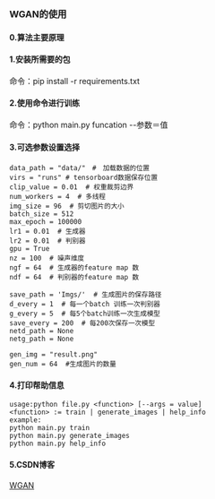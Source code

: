 ### WGAN的使用
#### 0.算法主要原理

#### 1.安装所需要的包
命令：pip install -r requirements.txt
#### 2.使用命令进行训练
命令：python main.py funcation --参数＝值
#### 3.可选参数设置选择
    data_path = "data/"　#　加载数据的位置
    virs = "runs" # tensorboard数据保存位置
    clip_value = 0.01  # 权重裁剪边界
    num_workers = 4  # 多线程
    img_size = 96  # 剪切图片的大小
    batch_size = 512
    max_epoch = 100000
    lr1 = 0.01  # 生成器
    lr2 = 0.01  # 判别器
    gpu = True
    nz = 100  # 噪声维度
    ngf = 64  # 生成器的feature map 数
    ndf = 64  # 判别器的feature map 数

    save_path = 'Imgs/'  # 生成图片的保存路径
    d_every = 1  # 每一个batch 训练一次判别器
    g_every = 5  # 每5个batch训练一次生成模型
    save_every = 200  # 每200次保存一次模型
    netd_path = None
    netg_path = None

    gen_img = "result.png"
    gen_num = 64  #生成图片的数量
#### 4.打印帮助信息
    usage:python file.py <function> [--args = value]
    <function> := train | generate_images | help_info
    example:
    python main.py train 
    python main.py generate_images
    python main.py help_info
#### 5.CSDN博客
[WGAN]()